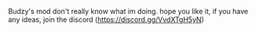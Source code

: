 Budzy's mod
don't really know what im doing.
hope you like it, if you have any ideas, join the discord (https://discord.gg/VvdXTgH5yN)
